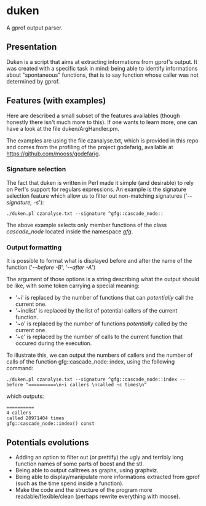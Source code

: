 # duken
A gprof output parser.

## Presentation

Duken is a script that aims at extracting informations from gprof's output. It was created with a specific task in mind: being able to identify informations about "spontaneous" functions, that is to say function whose caller was not determined by gprof.

## Features (with examples)

Here are described a small subset of the features availables (though honestly there isn't much more to this). If one wants to learn more, one can have a look at the file duken/ArgHandler.pm.

The examples are using the file czanalyse.txt, which is provided in this repo and comes from the profiling of the project godefarig, available at <https://github.com/mooss/godefarig>.

### Signature selection

The fact that duken is written in Perl made it simple (and desirable) to rely on Perl's support for regulars expressions.
An example is the signature selection feature which allow us to filter out non-matching signatures ('*--signature, -s*'):

`./duken.pl czanalyse.txt --signature ^gfg::cascade_node::`

The above example selects only member functions of the class *cascade_node* located inside the namespace *gfg*.

### Output formatting

It is possible to format what is displayed before and after the name of the function ('*--before -B*', '*--after -A*')

The argument of those options is a string describing what the output should be like, with some token carrying a special meaning:
 - '~i' is replaced by the number of functions that can *potentially* call the current one.
 - '~inclist' is replaced by the list of potential callers of the current function.
 - '~o' is replaced by the number of functions *potentially* called by the current one.
 - '~c' is replaced by the number of calls to the current function that occured during the execution.

To illustrate this, we can output the numbers of callers and the number of calls of the function gfg::cascade_node::index, using the following command:

`./duken.pl czanalyse.txt --signature ^gfg::cascade_node::index --before "==========\n~i callers \ncalled ~c times\n"`

which outputs:
```
==========
4 callers
called 20971404 times
gfg::cascade_node::index() const
```

## Potentials evolutions
 - Adding an option to filter out (or prettify) the ugly and terribly long function names of some parts of boost and the stl.
 - Being able to output calltrees as graphs, using graphviz.
 - Being able to display/manipulate more informations extracted from gprof (such as the time spend inside a function).
 - Make the code and the structure of the program more readable/flexible/clean (perhaps rewrite everything with moose).
